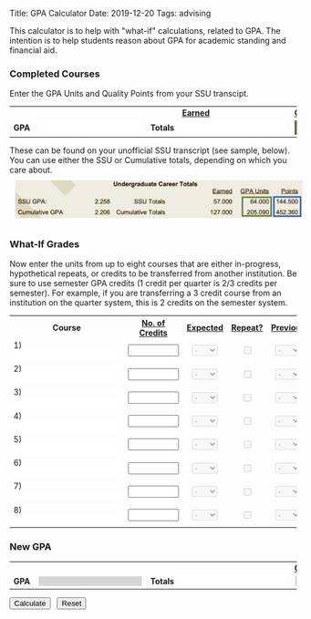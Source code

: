 Title: GPA Calculator
Date: 2019-12-20
Tags: advising

This calculator is to help with "what-if" calculations, related to GPA. The intention is to help students reason about GPA for academic standing and financial aid.

<script src="/js/gpa.js"></script>


### Completed Courses

Enter the GPA Units and Quality Points from your SSU transcipt.

<table class="table table-condensed">
    <tr>
        <td colspan="3"></td>
        <td><b><u>Earned</u></b></td>
        <td><b><u>GPA Units</u></b></td>
        <td><b><u>Points</u></b></td>
    </tr>
    <tr>
        <td width="25%"><b>GPA</b></td>
        <td width="10%" align="right"><b><input id="current_gpa" class="js-gpaCalc" readonly="readonly" style="text-align:right; border: 1px solid #ffffff;" type="text" /></b>
        </td>
        <td width="25%"><b>Totals</b></td>
        <td width="10%"><input type="text" readonly="readonly" style="border: 1px solid #ffffff;" /></td>
        <td width="10%"><input type="text" id="cum_gpa_credits" size="8" class="js-gpaCalc" placeholder="Units" style="text-align:center; border: 4px solid #597834;" onchange="updateGPA()" /></td>
        <td width="10%"><input type="text" id="cum_gpa_points" size="8" class="js-gpaCalc" placeholder="Pts" style="text-align:center; border: 4px solid #1d59ce;" onchange="updateGPA()" /></td>
    </tr>
</table>

These can be found on your unofficial SSU transcript (see sample, below). You can use either the SSU or Cumulative totals, depending on which you care about.
<img src="/images/transcript-sample.png" style="padding: 10px" alt="Sample Transcript" />


### What-If Grades

Now enter the units from up to eight courses that are either in-progress, hypothetical repeats, or credits to be transferred from another institution. Be sure to use semester GPA credits (1 credit per quarter is 2/3 credits per semester). For example, if you are transferring a 3 credit course from an institution on the quarter system, this is 2 credits on the semester system.

<table class="table table-condensed" id="GPACalcTable">
  <tr>
    <th width="30%">Course</th>
    <th width="15%" style="text-align:center;"><u>No. of Credits</u></th>
    <th width="15%" style="text-align:center;"><u>Expected</u></th>
    <th width="15%" style="text-align:center;"><u>Repeat?</u></th>
    <th width="15%" style="text-align:center;"><u>Previous</u></th>
  </tr>

  <tr>
    <td align="left">1) &nbsp;<input type="text" style="border: 1px solid #ffffff;" /></td>
    <td align="center"><input id="credits1" class="js-gpaCalc" onchange="genable1();" size="8" type="text" /></td>
    <td style="text-align:center;"><select disabled="disabled" id="grade1">
            <option selected="selected">-</option>
            <option value="4">A</option>
            <option value="3.7">A-</option>
            <option value="3.3">B+</option>
            <option value="3.0">B</option>
            <option value="2.7">B-</option>
            <option value="2.3">C+</option>
            <option value="2.0">C</option>
            <option value="1.7">C-</option>
            <option value="1.3">D+</option>
            <option value="1.0">D</option>
            <option value="0.7">D-</option>
            <option value="0">F</option>
            <option value="0">W</option>
            <option value="0">WU</option>
        </select></td>
    <td align="center"><input class="js-gpaCalc" disabled="disabled" id="repeat1" onclick="enable1();" type="checkbox" value="yes" /></td>
    <td align="center"><select class="js-gpaCalc" disabled="disabled" id="previous_grade1">
            <option selected="selected">-</option>
            <option value="4">A</option>
            <option value="3.7">A-</option>
            <option value="3.3">B+</option>
            <option value="3.0">B</option>
            <option value="2.7">B-</option>
            <option value="2.3">C+</option>
            <option value="2.0">C</option>
            <option value="1.7">C-</option>
            <option value="1.3">D+</option>
            <option value="1.0">D</option>
            <option value="0.7">D-</option>
            <option value="0">F</option>
            <option value="0">W</option>
            <option value="0">WU</option>
        </select></td>
  </tr>

  <tr>
    <td align="left">2) &nbsp;<input type="text" style="border: 1px solid #ffffff;" /></td>
    <td align="center"><input id="credits2" class="js-gpaCalc" onchange="genable2();" size="8" type="text" /></td>
    <td style="text-align:center;"><select disabled="disabled" id="grade2">
            <option selected="selected">-</option>
            <option value="4">A</option>
            <option value="3.7">A-</option>
            <option value="3.3">B+</option>
            <option value="3.0">B</option>
            <option value="2.7">B-</option>
            <option value="2.3">C+</option>
            <option value="2.0">C</option>
            <option value="1.7">C-</option>
            <option value="1.3">D+</option>
            <option value="1.0">D</option>
            <option value="0.7">D-</option>
            <option value="0">F</option>
            <option value="0">W</option>
            <option value="0">WU</option>
        </select></td>
    <td align="center"><input class="js-gpaCalc" disabled="disabled" id="repeat2" onclick="enable2();" type="checkbox" value="yes" /></td>
    <td align="center"><select class="js-gpaCalc" disabled="disabled" id="previous_grade2">
            <option selected="selected">-</option>
            <option value="4">A</option>
            <option value="3.7">A-</option>
            <option value="3.3">B+</option>
            <option value="3.0">B</option>
            <option value="2.7">B-</option>
            <option value="2.3">C+</option>
            <option value="2.0">C</option>
            <option value="1.7">C-</option>
            <option value="1.3">D+</option>
            <option value="1.0">D</option>
            <option value="0.7">D-</option>
            <option value="0">F</option>
            <option value="0">W</option>
            <option value="0">WU</option>
        </select></td>
  </tr>

  <tr>
    <td align="left">3) &nbsp;<input type="text" style="border: 1px solid #ffffff;" /></td>
    <td align="center"><input id="credits3" class="js-gpaCalc" onchange="genable3();" size="8" type="text" /></td>
    <td style="text-align:center;"><select disabled="disabled" id="grade3">
            <option selected="selected">-</option>
            <option value="4">A</option>
            <option value="3.7">A-</option>
            <option value="3.3">B+</option>
            <option value="3.0">B</option>
            <option value="2.7">B-</option>
            <option value="2.3">C+</option>
            <option value="2.0">C</option>
            <option value="1.7">C-</option>
            <option value="1.3">D+</option>
            <option value="1.0">D</option>
            <option value="0.7">D-</option>
            <option value="0">F</option>
            <option value="0">W</option>
            <option value="0">WU</option>
        </select></td>
    <td align="center"><input class="js-gpaCalc" disabled="disabled" id="repeat3" onclick="enable3();" type="checkbox" value="yes" /></td>
    <td align="center"><select class="js-gpaCalc" disabled="disabled" id="previous_grade3">
            <option selected="selected">-</option>
            <option value="4">A</option>
            <option value="3.7">A-</option>
            <option value="3.3">B+</option>
            <option value="3.0">B</option>
            <option value="2.7">B-</option>
            <option value="2.3">C+</option>
            <option value="2.0">C</option>
            <option value="1.7">C-</option>
            <option value="1.3">D+</option>
            <option value="1.0">D</option>
            <option value="0.7">D-</option>
            <option value="0">F</option>
            <option value="0">W</option>
            <option value="0">WU</option>
        </select></td>
  </tr>

  <tr>
    <td align="left">4) &nbsp;<input type="text" style="border: 1px solid #ffffff;" /></td>
    <td align="center"><input id="credits4" class="js-gpaCalc" onchange="genable4();" size="8" type="text" /></td>
    <td style="text-align:center;"><select disabled="disabled" id="grade4">
            <option selected="selected">-</option>
            <option value="4">A</option>
            <option value="3.7">A-</option>
            <option value="3.3">B+</option>
            <option value="3.0">B</option>
            <option value="2.7">B-</option>
            <option value="2.3">C+</option>
            <option value="2.0">C</option>
            <option value="1.7">C-</option>
            <option value="1.3">D+</option>
            <option value="1.0">D</option>
            <option value="0.7">D-</option>
            <option value="0">F</option>
            <option value="0">W</option>
            <option value="0">WU</option>
        </select></td>
    <td align="center"><input class="js-gpaCalc" disabled="disabled" id="repeat4" onclick="enable4();" type="checkbox" value="yes" /></td>
    <td align="center"><select class="js-gpaCalc" disabled="disabled" id="previous_grade4">
            <option selected="selected">-</option>
            <option value="4">A</option>
            <option value="3.7">A-</option>
            <option value="3.3">B+</option>
            <option value="3.0">B</option>
            <option value="2.7">B-</option>
            <option value="2.3">C+</option>
            <option value="2.0">C</option>
            <option value="1.7">C-</option>
            <option value="1.3">D+</option>
            <option value="1.0">D</option>
            <option value="0.7">D-</option>
            <option value="0">F</option>
            <option value="0">W</option>
            <option value="0">WU</option>
        </select></td>
  </tr>

  <tr>
    <td align="left">5) &nbsp;<input type="text" style="border: 1px solid #ffffff;" /></td>
    <td align="center"><input id="credits5" class="js-gpaCalc" onchange="genable5();" size="8" type="text" /></td>
    <td style="text-align:center;"><select disabled="disabled" id="grade5">
            <option selected="selected">-</option>
            <option value="4">A</option>
            <option value="3.7">A-</option>
            <option value="3.3">B+</option>
            <option value="3.0">B</option>
            <option value="2.7">B-</option>
            <option value="2.3">C+</option>
            <option value="2.0">C</option>
            <option value="1.7">C-</option>
            <option value="1.3">D+</option>
            <option value="1.0">D</option>
            <option value="0.7">D-</option>
            <option value="0">F</option>
            <option value="0">W</option>
            <option value="0">WU</option>
        </select></td>
    <td align="center"><input class="js-gpaCalc" disabled="disabled" id="repeat5" onclick="enable1();" type="checkbox" value="yes" /></td>
    <td align="center"><select class="js-gpaCalc" disabled="disabled" id="previous_grade5">
            <option selected="selected">-</option>
            <option value="4">A</option>
            <option value="3.7">A-</option>
            <option value="3.3">B+</option>
            <option value="3.0">B</option>
            <option value="2.7">B-</option>
            <option value="2.3">C+</option>
            <option value="2.0">C</option>
            <option value="1.7">C-</option>
            <option value="1.3">D+</option>
            <option value="1.0">D</option>
            <option value="0.7">D-</option>
            <option value="0">F</option>
            <option value="0">W</option>
            <option value="0">WU</option>
        </select></td>
  </tr>

  <tr>
    <td align="left">6) &nbsp;<input type="text" style="border: 1px solid #ffffff;" /></td>
    <td align="center"><input id="credits6" class="js-gpaCalc" onchange="genable6();" size="8" type="text" /></td>
    <td style="text-align:center;"><select disabled="disabled" id="grade6">
            <option selected="selected">-</option>
            <option value="4">A</option>
            <option value="3.7">A-</option>
            <option value="3.3">B+</option>
            <option value="3.0">B</option>
            <option value="2.7">B-</option>
            <option value="2.3">C+</option>
            <option value="2.0">C</option>
            <option value="1.7">C-</option>
            <option value="1.3">D+</option>
            <option value="1.0">D</option>
            <option value="0.7">D-</option>
            <option value="0">F</option>
            <option value="0">W</option>
            <option value="0">WU</option>
        </select></td>
    <td align="center"><input class="js-gpaCalc" disabled="disabled" id="repeat6" onclick="enable2();" type="checkbox" value="yes" /></td>
    <td align="center"><select class="js-gpaCalc" disabled="disabled" id="previous_grade6">
            <option selected="selected">-</option>
            <option value="4">A</option>
            <option value="3.7">A-</option>
            <option value="3.3">B+</option>
            <option value="3.0">B</option>
            <option value="2.7">B-</option>
            <option value="2.3">C+</option>
            <option value="2.0">C</option>
            <option value="1.7">C-</option>
            <option value="1.3">D+</option>
            <option value="1.0">D</option>
            <option value="0.7">D-</option>
            <option value="0">F</option>
            <option value="0">W</option>
            <option value="0">WU</option>
        </select></td>
  </tr>

  <tr>
    <td align="left">7) &nbsp;<input type="text" style="border: 1px solid #ffffff;" /></td>
    <td align="center"><input id="credits7" class="js-gpaCalc" onchange="genable7();" size="8" type="text" /></td>
    <td style="text-align:center;"><select disabled="disabled" id="grade7">
            <option selected="selected">-</option>
            <option value="4">A</option>
            <option value="3.7">A-</option>
            <option value="3.3">B+</option>
            <option value="3.0">B</option>
            <option value="2.7">B-</option>
            <option value="2.3">C+</option>
            <option value="2.0">C</option>
            <option value="1.7">C-</option>
            <option value="1.3">D+</option>
            <option value="1.0">D</option>
            <option value="0.7">D-</option>
            <option value="0">F</option>
            <option value="0">W</option>
            <option value="0">WU</option>
        </select></td>
    <td align="center"><input class="js-gpaCalc" disabled="disabled" id="repeat7" onclick="enable3();" type="checkbox" value="yes" /></td>
    <td align="center"><select class="js-gpaCalc" disabled="disabled" id="previous_grade7">
            <option selected="selected">-</option>
            <option value="4">A</option>
            <option value="3.7">A-</option>
            <option value="3.3">B+</option>
            <option value="3.0">B</option>
            <option value="2.7">B-</option>
            <option value="2.3">C+</option>
            <option value="2.0">C</option>
            <option value="1.7">C-</option>
            <option value="1.3">D+</option>
            <option value="1.0">D</option>
            <option value="0.7">D-</option>
            <option value="0">F</option>
            <option value="0">W</option>
            <option value="0">WU</option>
        </select></td>
  </tr>

  <tr>
    <td align="left">8) &nbsp;<input type="text" style="border: 1px solid #ffffff;" /></td>
    <td align="center"><input id="credits8" class="js-gpaCalc" onchange="genable4();" size="8" type="text" /></td>
    <td style="text-align:center;"><select disabled="disabled" id="grade8">
            <option selected="selected">-</option>
            <option value="4">A</option>
            <option value="3.7">A-</option>
            <option value="3.3">B+</option>
            <option value="3.0">B</option>
            <option value="2.7">B-</option>
            <option value="2.3">C+</option>
            <option value="2.0">C</option>
            <option value="1.7">C-</option>
            <option value="1.3">D+</option>
            <option value="1.0">D</option>
            <option value="0.7">D-</option>
            <option value="0">F</option>
            <option value="0">W</option>
            <option value="0">WU</option>
        </select></td>
    <td align="center"><input class="js-gpaCalc" disabled="disabled" id="repeat8" onclick="enable8();" type="checkbox" value="yes" /></td>
    <td align="center"><select class="js-gpaCalc" disabled="disabled" id="previous_grade8">
            <option selected="selected">-</option>
            <option value="4">A</option>
            <option value="3.7">A-</option>
            <option value="3.3">B+</option>
            <option value="3.0">B</option>
            <option value="2.7">B-</option>
            <option value="2.3">C+</option>
            <option value="2.0">C</option>
            <option value="1.7">C-</option>
            <option value="1.3">D+</option>
            <option value="1.0">D</option>
            <option value="0.7">D-</option>
            <option value="0">F</option>
            <option value="0">W</option>
            <option value="0">WU</option>
        </select></td>
  </tr>


</table>



### New GPA
<table class="table table-condensed">
    <tr>
        <td colspan="3"></td>
        <td></td>
        <td><b><u>GPA Units</u></b></td>
        <td><b><u>Points</u></b></td>
    </tr>
    <tr>
        <td width="25%"><b>GPA</b></td>
        <td width="10%" align="right"><b><input id="new_gpa" class="js-gpaCalc" readonly="readonly" style="text-align:right; border: 1px solid #ffffff; background-color: #d6d6d6;" type="text" /></b>
        </td>
        <td width="25%"><b>Totals</b></td>
        <td width="10%"><input type="text" readonly="readonly" style="border: 1px solid #ffffff;" /></td>
        <td width="10%"><input type="text" id="new_gpa_credits" size="8" class="js-gpaCalc" readonly="readonly" style="text-align:center; border: 1px solid #ffffff; background-color: #d6d6d6;" /></td>
        <td width="10%"><input type="text" id="new_gpa_points" size="8" class="js-gpaCalc" readonly="readonly" style="text-align:center; border: 1px solid #ffffff; background-color: #d6d6d6;" /></td>
    </tr>
</table>

<input class="js-gpaCalc" id="calculateRate" onclick="computeNewGPA();" type="button" value="Calculate" /> &nbsp; <input class="js-gpaCalc" type="reset" value="Reset" onClick="clearForm(this.form)">


